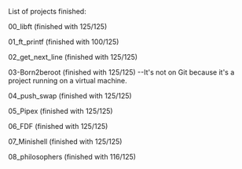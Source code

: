List of projects finished:

00_libft (finished with 125/125)

01_ft_printf (finished with 100/125)

02_get_next_line (finished with 125/125)

03-Born2beroot (finished with 125/125)
--It's not on Git because it's a project running on a virtual machine.

04_push_swap (finished with 125/125)

05_Pipex (finished with 125/125)

06_FDF (finished with 125/125)

07_Minishell (finished with 125/125)

08_philosophers (finished with 116/125)
